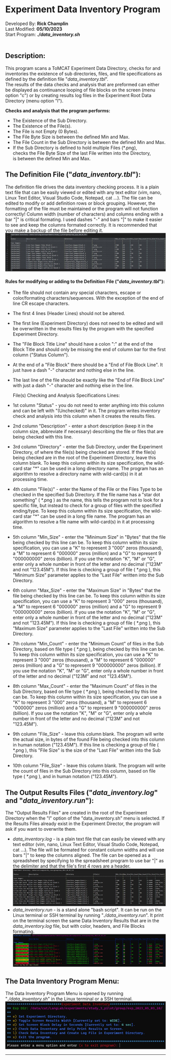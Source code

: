 Experiment Data Inventory Program
======================
Developed By: **Rick Champlin**<br>
Last Modified: **05/10/2023**<br>
Start Program: ***./data_inventory.sh***
<br><br>
## Description: 
This program scans a ToMCAT Experiment Data Directory, checks for and inventories the existence of sub directories, files, and file specifications as defined by the definition file "*data_inventory.tbl*".<br>
The results of the data checks and analysis that are preformed can either be displayed as continuance looping of file blocks on the screen (menu option "c") or by creating results log files in the Experiment Root Data Directory (menu option "l").<br>

**Checks and analysis that the program performs:**
+ The Existence of the Sub Directory.
+ The Existence of the File(s).
+ The File is not Empty (0 Bytes).
+ The File Byte Size is between the defined Min and Max.
+ The File Count in the Sub Directory is between the defined Min and Max.
+ If the Sub Directory is defined to hold multiple Files (*.png),<br>checks the File Byte Size of the last File written into the Directory,<br>is between the defined Min and Max.

## The Definition File ("*data_inventory.tbl*"):
The definition file drives the data inventory checking process. It is a plain text file that can be easily viewed or edited with any text editor (vim, nano, Linux Text Editor, Visual Studio Code, Notepad, cat ...). The file can be edited to modify or add definition rows or block grouping. However, the formatting of the file must be maintained or the program will not function correctly! Column width (number of characters) and columns ending with a bar "|" is critical formating. I used dashes "-" and bars "|" to make it easier to see and keep the columns formated correctly. It is recommended that you make a backup of the file before editing it.![Definition File Example](Definition_File_Example.jpg)

#### Rules for modifying or adding to the Definition File ("*data_inventory.tbl*"):
+ The file should not contain any special characters, escape or color/formating characters/sequences. With the exception of the end of line CR escape characters. 
+ The first 4 lines (Header Lines) should not be altered.
+ The first line (Experiment Directory) does not need to be edited and will be overwritten in the results files by the program with the specified Experiment Directory.
+ The "File Block Title Line" should have a colon ":" at the end of the Block Title and should only be missing the end of column bar for the first column ("Status Column").
+ At the end of a "File Block" there should be a "End of File Block Line". It just have a dash "-" character and nothing else in the line.
+ The last line of the file should be exactly like the "End of File Block Line" with just a dash "-" character and nothing else in the line.

  File(s) Checking and Analysis Specifications Lines:
+ 1st column "Status" - you do not need to enter anything into this column and can be left with "(Unchecked)" in it. The program writes inventory check and analysis into this column when it creates the results files.
+ 2nd column "Description" - enter a short description (keep it in the column size, abbreviate if necessary) describing the file or files that are being checked with this line.
+ 3rd column "Directory" - enter the Sub Directory, under the Experiment Directory, of where the file(s) being checked are stored. If the file(s) being checked are in the root of the Experiment Directory, leave this column blank. To keep this column within its size specification, the wild-card star "*" can be used in a long directory name. The program has an algorithm to resolve a directory name with wild-card(s) in it at processing time.
+ 4th column "File(s)" - enter the Name of the File or the Files Type to be checked in the specified Sub Directory. If the file name has a "star dot something" ( \*.png ) as the name, this tells the program not to look for a specific file, but instead to check for a group of files with the specified ending/type. To keep this column within its size specification, the wild-card star "*" can be used in a long file name. The program has an algorithm to resolve a file name with wild-card(s) in it at processing time.
+ 5th column "Min_Size" - enter the "Minimum Size" in "Bytes" that the file being checked by this line can be. To keep this column within its size specification, you can use a "K" to represent 3 "000" zeros (thousand), a "M" to represent 6 "000000" zeros (million) and a "G" to represent 9 "000000000" zeros (billion). If you use the notation "K", "M" or "G", enter only a whole number in front of the letter and no decimal ("123M" and not "123.45M"). If this line is checking a group of file ( \*.png ), this "Minimum Size" parameter applies to the "Last File" written into the Sub Directory. 
+ 6th column "Max_Size" - enter the "Maximum Size" in "Bytes" that the file being checked by this line can be. To keep this column within its size specification, you can use a "K" to represent 3 "000" zeros (thousand), a "M" to represent 6 "000000" zeros (million) and a "G" to represent 9 "000000000" zeros (billion). If you use the notation "K", "M" or "G", enter only a whole number in front of the letter and no decimal ("123M" and not "123.45M"). If this line is checking a group of file ( \*.png ), this "Maximum Size" parameter applies to the "Last File" written into the Sub Directory. 
+ 7th column "Min_Count" - enter the "Minimum Count" of files in the Sub Directory, based on file type ( \*.png ), being checked by this line can be. To keep this column within its size specification, you can use a "K" to represent 3 "000" zeros (thousand), a "M" to represent 6 "000000" zeros (million) and a "G" to represent 9 "000000000" zeros (billion). If you use the notation "K", "M" or "G", enter only a whole number in front of the letter and no decimal ("123M" and not "123.45M"). 
+ 8th column "Max_Count" - enter the "Maximum Count" of files in the Sub Directory, based on file type ( \*.png ), being checked by this line can be. To keep this column within its size specification, you can use a "K" to represent 3 "000" zeros (thousand), a "M" to represent 6 "000000" zeros (million) and a "G" to represent 9 "000000000" zeros (billion). If you use the notation "K", "M" or "G", enter only a whole number in front of the letter and no decimal ("123M" and not "123.45M").
+ 9th column "File_Size" - leave this column blank. The program will write the actual size, in bytes of the found File being checked into this column in human notation ("123.45M"). If this line is checking a group of file ( \*.png ), this "File Size" is the size of the "Last File" written into the Sub Directory. 
+ 10th column "File_Size" - leave this column blank. The program will write the count of files in the Sub Directory into this column, based on file type ( \*.png ), and in human notation ("123.45M"). 

## The Output Results Files ("*data_inventory.log*" and "*data_inventory.run*"):
The "Output Results Files" are created in the root of the Experiment Directory when the "l" option of the "data_inventory.sh" menu is selected. If the Results Files already exist in the Experiment Director, the program will ask if you want to overwrite them.
+ *data_inventory.log* - is a plain text file that can easily be viewed with any text editor (vim, nano, Linux Text Editor, Visual Studio Code, Notepad, cat ...). The file will be formated for constant column widths and will use bars "|" to keep the columns aligned. The file can be opened as a spreadsheet by specifying to the spreadsheet program to use bar "|" as the delimiter and that the file's first 4 rows are a header.![Log File Example](Log_File_Example.jpg)
+ *data_inventory.run* - is a stand alone "bash script". It can be run on the Linux terminal or SSH terminal by running "*./data_inventory.run*". It print on the terminal screen the same Data Inventory Results that are in the *data_inventory.log* file, but with color, headers, and File Blocks formating.![Run File Example](Run_File_Example.jpg) 

## The Data Inventory Program Menu:
The Data Inventory Program Menu is opened by running "*./data_inventory.sh*" in the Linux terminal or a SSH terminal.
![Menu Example](Menu_Example.jpg)

---